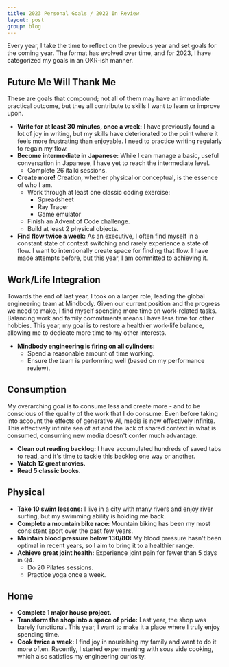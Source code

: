 ```yaml
---
title: 2023 Personal Goals / 2022 In Review
layout: post
group: blog
---
```


Every year, I take the time to reflect on the previous year and set goals for the coming year. The format has evolved over time, and for 2023, I have categorized my goals in an OKR-ish manner.

## Future Me Will Thank Me

These are goals that compound; not all of them may have an immediate practical outcome, but they all contribute to skills I want to learn or improve upon.

* **Write for at least 30 minutes, once a week:** I have previously found a lot of joy in writing, but my skills have deteriorated to the point where it feels more frustrating than enjoyable. I need to practice writing regularly to regain my flow.
* **Become intermediate in Japanese:** While I can manage a basic, useful conversation in Japanese, I have yet to reach the intermediate level.
    - Complete 26 italki sessions.
* **Create more!** Creation, whether physical or conceptual, is the essence of who I am.
    - Work through at least one classic coding exercise:
        + Spreadsheet
        + Ray Tracer
        + Game emulator
    - Finish an Advent of Code challenge.
    - Build at least 2 physical objects.
* **Find flow twice a week:** As an executive, I often find myself in a constant state of context switching and rarely experience a state of flow. I want to intentionally create space for finding that flow. I have made attempts before, but this year, I am committed to achieving it.

## Work/Life Integration

Towards the end of last year, I took on a larger role, leading the global engineering team at Mindbody. Given our current position and the progress we need to make, I find myself spending more time on work-related tasks. Balancing work and family commitments means I have less time for other hobbies. This year, my goal is to restore a healthier work-life balance, allowing me to dedicate more time to my other interests.

* **Mindbody engineering is firing on all cylinders:**
    - Spend a reasonable amount of time working.
    - Ensure the team is performing well (based on my performance review).

## Consumption

My overarching goal is to consume less and create more - and to be conscious of the quality of the work that I do consume. Even before taking into account the effects of generative AI, media is now effectively infinite. This effectively infinite sea of art and the lack of shared context in what is consumed, consuming new media doesn't confer much advantage.

* **Clean out reading backlog:** I have accumulated hundreds of saved tabs to read, and it's time to tackle this backlog one way or another.
* **Watch 12 great movies.**
* **Read 5 classic books.**

## Physical

* **Take 10 swim lessons:** I live in a city with many rivers and enjoy river surfing, but my swimming ability is holding me back.
* **Complete a mountain bike race:** Mountain biking has been my most consistent sport over the past few years.
* **Maintain blood pressure below 130/80:** My blood pressure hasn't been optimal in recent years, so I aim to bring it to a healthier range.
* **Achieve great joint health:** Experience joint pain for fewer than 5 days in Q4.
    - Do 20 Pilates sessions.
    - Practice yoga once a week.

## Home

* **Complete 1 major house project.**
* **Transform the shop into a space of pride:** Last year, the shop was barely functional. This year, I want to make it a place where I truly enjoy spending time.
* **Cook twice a week:** I find joy in nourishing my family and want to do it more often. Recently, I started experimenting with sous vide cooking, which also satisfies my engineering curiosity.
